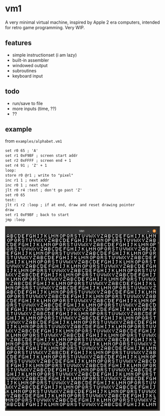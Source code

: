 # vm1
A very minimal virtual machine, inspired by Apple 2 era computers, intended for retro game programming. Very WIP.

## features
- simple instructionset (i am lazy)
- built-in assembler
- windowed output
- subroutines
- keyboard input

## todo
- run/save to file
- more inputs (time, ??)
- ??

## example
from `examples/alphabet.vm1`
```
set r0 65 ; 'A'
set r1 0xF9BF ; screen start addr
set r2 0xFFFF ; screen end + 1
set r4 91 ; 'Z' + 1
loop:
store r0 @r1 ; write to "pixel"
inc r1 1 ; next addr
inc r0 1 ; next char
jlt r0 r4 :test ; don't go past 'Z'
set r0 65
test:
jlt r1 r2 :loop ; if at end, draw and reset drawing pointer
draw
set r1 0xF9BF ; back to start
jmp :loop
```

![a screenshot](https://github.com/C34A/vm1/blob/master/res/screenshot.png?raw=true)
